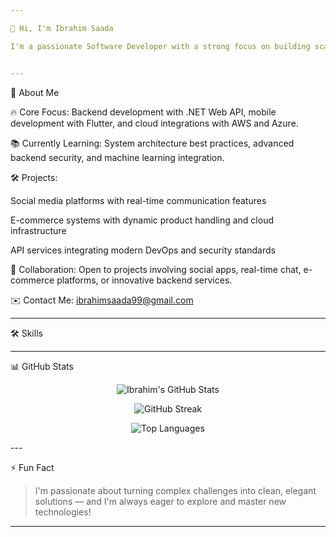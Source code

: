 ```yaml
---

👋 Hi, I'm Ibrahim Saada

I'm a passionate Software Developer with a strong focus on building scalable backend systems, high-quality mobile applications, and cloud-based solutions.


---
```


🚀 About Me

🔥 Core Focus: Backend development with .NET Web API, mobile development with Flutter, and cloud integrations with AWS and Azure.

📚 Currently Learning: System architecture best practices, advanced backend security, and machine learning integration.

🛠️ Projects:

Social media platforms with real-time communication features

E-commerce systems with dynamic product handling and cloud infrastructure

API services integrating modern DevOps and security standards


🤝 Collaboration: Open to projects involving social apps, real-time chat, e-commerce platforms, or innovative backend services.

✉️ Contact Me: ibrahimsaada99@gmail.com



---

🛠️ Skills

      


---

📊 GitHub Stats

<p align="center">
  <img src="https://github-readme-stats.vercel.app/api?username=IbrahimSaada&show_icons=true&theme=default&hide_border=true" alt="Ibrahim's GitHub Stats" />
</p><p align="center">
  <img src="https://github-readme-streak-stats.herokuapp.com/?user=IbrahimSaada&theme=default&hide_border=true" alt="GitHub Streak" />
</p><p align="center">
  <img src="https://github-readme-stats.vercel.app/api/top-langs/?username=IbrahimSaada&layout=compact&theme=default&hide_border=true" alt="Top Languages" />
</p>
---

⚡ Fun Fact

> I'm passionate about turning complex challenges into clean, elegant solutions — and I'm always eager to explore and master new technologies!




---
